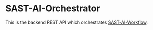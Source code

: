 # SAST-AI-Orchestrator

This is the backend REST API which orchestrates 
[SAST-AI-Workflow](https://github.com/RHEcosystemAppEng/sast-ai-workflow).


